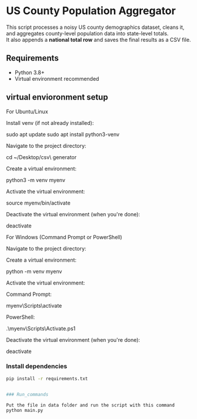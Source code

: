 # US County Population Aggregator

This script processes a noisy US county demographics dataset, cleans it, and aggregates county-level population data into state-level totals.  
It also appends a **national total row** and saves the final results as a CSV file.

## Requirements

- Python 3.8+
- Virtual environment recommended

## virtual envioronment setup

For Ubuntu/Linux

Install venv (if not already installed):

sudo apt update
sudo apt install python3-venv


Navigate to the project directory:

cd ~/Desktop/csv\ generator


Create a virtual environment:

python3 -m venv myenv


Activate the virtual environment:

source myenv/bin/activate

Deactivate the virtual environment (when you're done):

deactivate

For Windows (Command Prompt or PowerShell)

Navigate to the project directory:

Create a virtual environment:

python -m venv myenv


Activate the virtual environment:

Command Prompt:

myenv\Scripts\activate


PowerShell:

.\myenv\Scripts\Activate.ps1


Deactivate the virtual environment (when you're done):

deactivate

### Install dependencies
```bash
pip install -r requirements.txt


### Run_commands

Put the file in data folder and run the script with this command
python main.py